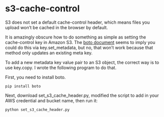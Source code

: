 s3-cache-control
================
S3 does not set a default cache-control header, which means files you upload won’t be cached in the browser by default.

It is amazingly obscure how to do something as simple as setting the cache-control key in Amazon S3. The [boto document](http://boto.s3.amazonaws.com/ref/s3.html) seems to imply you could do this via key.set_metadata, but no, that won’t work because that method only updates an existing meta key.

To add a new metadata key value pair to an S3 object, the correct way is to use key.copy. I wrote the following program to do that.

First, you need to install boto.

<code>pip install boto </code>

Next, download set_s3_cache_header.py, modified the script to add in your AWS credential and bucket name, then run it:

<code>python set_s3_cache_header.py</code>

